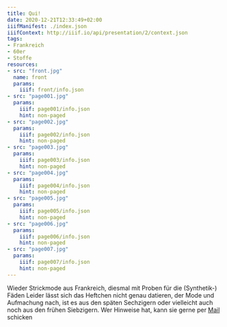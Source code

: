```yaml
---
title: Qui!
date: 2020-12-21T12:33:49+02:00
iiifManifest: ./index.json
iiifContext: http://iiif.io/api/presentation/2/context.json
tags:
- Frankreich
- 60er
- Stoffe
resources:
- src: "front.jpg"
  name: front
  params:
    iiif: front/info.json
- src: "page001.jpg"
  params:
    iiif: page001/info.json
    hint: non-paged
- src: "page002.jpg"
  params:
    iiif: page002/info.json
    hint: non-paged
- src: "page003.jpg"
  params:
    iiif: page003/info.json
    hint: non-paged
- src: "page004.jpg"
  params:
    iiif: page004/info.json
    hint: non-paged
- src: "page005.jpg"
  params:
    iiif: page005/info.json
    hint: non-paged
- src: "page006.jpg"
  params:
    iiif: page006/info.json
    hint: non-paged
- src: "page007.jpg"
  params:
    iiif: page007/info.json
    hint: non-paged
---
```

Wieder Strickmode aus Frankreich, diesmal mit Proben für die (Synthetik-) Fäden <!--more-->
Leider lässt sich das Heftchen nicht genau datieren, der Mode und Aufmachung nach, ist es aus den späten Sechzigern oder vielleicht auch noch aus den frühen Siebzigern. Wer Hinweise hat, kann sie gerne per [Mail](mailto:blaufusstoelpel@projektemacher.org) schicken
